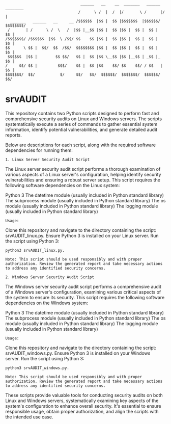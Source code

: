                                      ______   __    __  _______   ______  ________ 
                                    /      \ /  |  /  |/       \ /      |/        |
      _______   ______   __     __ /$$$$$$  |$$ |  $$ |$$$$$$$  |$$$$$$/ $$$$$$$$/ 
     /       | /      \ /  \   /  |$$ |__$$ |$$ |  $$ |$$ |  $$ |  $$ |     $$ |   
    /$$$$$$$/ /$$$$$$  |$$  \ /$$/ $$    $$ |$$ |  $$ |$$ |  $$ |  $$ |     $$ |   
    $$      \ $$ |  $$/  $$  /$$/  $$$$$$$$ |$$ |  $$ |$$ |  $$ |  $$ |     $$ |   
     $$$$$$  |$$ |        $$ $$/   $$ |  $$ |$$ \__$$ |$$ |__$$ | _$$ |_    $$ |   
    /     $$/ $$ |         $$$/    $$ |  $$ |$$    $$/ $$    $$/ / $$   |   $$ |   
    $$$$$$$/  $$/           $/     $$/   $$/  $$$$$$/  $$$$$$$/  $$$$$$/    $$/    
                                                                               
                                                                                                                                                              
# srvAUDIT
This repository contains two Python scripts designed to perform fast and comprehensive security audits on Linux and Windows servers. The scripts systematically execute a series of commands to gather essential system information, identify potential vulnerabilities, and generate detailed audit reports.

  Below are descriptions for each script, along with the required software dependencies for running them:

    1. Linux Server Security Audit Script

The Linux server security audit script performs a thorough examination of various aspects of a Linux server's configuration, helping identify security vulnerabilities and ensuring a robust server setup. This script requires the following software dependencies on the Linux system:

Python 3
The datetime module (usually included in Python standard library)
The subprocess module (usually included in Python standard library)
The os module (usually included in Python standard library)
The logging module (usually included in Python standard library)

    Usage:

Clone this repository and navigate to the directory containing the script: srvAUDIT_linux.py.
Ensure Python 3 is installed on your Linux server.
Run the script using Python 3:

    python3 srvAUDIT_linux.py.

    Note: This script should be used responsibly and with proper authorization. Review the generated report and take necessary actions to address any identified security concerns.

    2. Windows Server Security Audit Script

The Windows server security audit script performs a comprehensive audit of a Windows server's configuration, examining various critical aspects of the system to ensure its security. This script requires the following software dependencies on the Windows system:

Python 3
The datetime module (usually included in Python standard library)
The subprocess module (usually included in Python standard library)
The os module (usually included in Python standard library)
The logging module (usually included in Python standard library)

    Usage:

Clone this repository and navigate to the directory containing the script: srvAUDIT_windows.py.
Ensure Python 3 is installed on your Windows server.
Run the script using Python 3:

    python3 srvAUDIT_windows.py.

    Note: This script should be used responsibly and with proper authorization. Review the generated report and take necessary actions to address any identified security concerns.

These scripts provide valuable tools for conducting security audits on both Linux and Windows servers, systematically examining key aspects of the system's configuration to enhance overall security. It's essential to ensure responsible usage, obtain proper authorization, and align the scripts with the intended use case.
